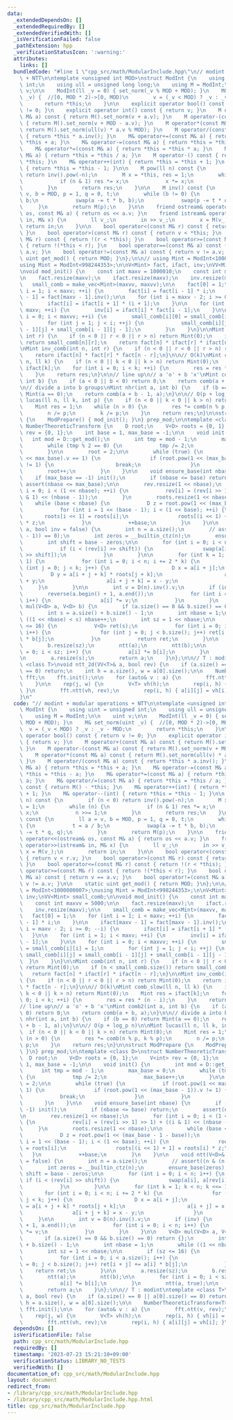 ```yaml
---
data:
  _extendedDependsOn: []
  _extendedRequiredBy: []
  _extendedVerifiedWith: []
  _isVerificationFailed: false
  _pathExtension: hpp
  _verificationStatusIcon: ':warning:'
  attributes:
    links: []
  bundledCode: "#line 1 \"cpp_src/math/ModularInclude.hpp\"\n// modint + modular operations\
    \ + NTT\n\ntemplate <unsigned int MOD>\nstruct ModInt {\n    using uint = unsigned\
    \ int;\n    using ull = unsigned long long;\n    using M = ModInt;\n\n    uint\
    \ v;\n\n    ModInt(ll _v = 0) { set_norm(_v % MOD + MOD); }\n    M& set_norm(uint\
    \ _v) {  //[0, MOD * 2)->[0, MOD)\n        v = (_v < MOD) ? _v : _v - MOD;\n \
    \       return *this;\n    }\n\n    explicit operator bool() const { return v\
    \ != 0; }\n    explicit operator int() const { return v; }\n    M operator+(const\
    \ M& a) const { return M().set_norm(v + a.v); }\n    M operator-(const M& a) const\
    \ { return M().set_norm(v + MOD - a.v); }\n    M operator*(const M& a) const {\
    \ return M().set_norm(ull(v) * a.v % MOD); }\n    M operator/(const M& a) const\
    \ { return *this * a.inv(); }\n    M& operator+=(const M& a) { return *this =\
    \ *this + a; }\n    M& operator-=(const M& a) { return *this = *this - a; }\n\
    \    M& operator*=(const M& a) { return *this = *this * a; }\n    M& operator/=(const\
    \ M& a) { return *this = *this / a; }\n    M operator-() const { return M() -\
    \ *this; }\n    M& operator++(int) { return *this = *this + 1; }\n    M& operator--(int)\
    \ { return *this = *this - 1; }\n\n    M pow(ll n) const {\n        if (n < 0)\
    \ return inv().pow(-n);\n        M x = *this, res = 1;\n        while (n) {\n\
    \            if (n & 1) res *= x;\n            x *= x;\n            n >>= 1;\n\
    \        }\n        return res;\n    }\n\n    M inv() const {\n        ll a =\
    \ v, b = MOD, p = 1, q = 0, t;\n        while (b != 0) {\n            t = a /\
    \ b;\n            swap(a -= t * b, b);\n            swap(p -= t * q, q);\n   \
    \     }\n        return M(p);\n    }\n\n    friend ostream& operator<<(ostream&\
    \ os, const M& a) { return os << a.v; }\n    friend istream& operator>>(istream&\
    \ in, M& x) {\n        ll v_;\n        in >> v_;\n        x = M(v_);\n       \
    \ return in;\n    }\n\n    bool operator<(const M& r) const { return v < r.v;\
    \ }\n    bool operator>(const M& r) const { return v < *this; }\n    bool operator<=(const\
    \ M& r) const { return !(r < *this); }\n    bool operator>=(const M& r) const\
    \ { return !(*this < r); }\n    bool operator==(const M& a) const { return v ==\
    \ a.v; }\n    bool operator!=(const M& a) const { return v != a.v; }\n\n    static\
    \ uint get_mod() { return MOD; }\n};\n\n// using Mint = ModInt<1000000007>;\n\
    using Mint = ModInt<998244353>;\n\nV<Mint> fact, ifact, inv;\nVV<Mint> small_comb;\n\
    \nvoid mod_init() {\n    const int maxv = 1000010;\n    const int maxvv = 5000;\n\
    \n    fact.resize(maxv);\n    ifact.resize(maxv);\n    inv.resize(maxv);\n\n \
    \   small_comb = make_vec<Mint>(maxvv, maxvv);\n\n    fact[0] = 1;\n    for (int\
    \ i = 1; i < maxv; ++i) {\n        fact[i] = fact[i - 1] * i;\n    }\n\n    ifact[maxv\
    \ - 1] = fact[maxv - 1].inv();\n\n    for (int i = maxv - 2; i >= 0; --i) {\n\
    \        ifact[i] = ifact[i + 1] * (i + 1);\n    }\n\n    for (int i = 1; i <\
    \ maxv; ++i) {\n        inv[i] = ifact[i] * fact[i - 1];\n    }\n\n    for (int\
    \ i = 0; i < maxvv; ++i) {\n        small_comb[i][0] = small_comb[i][i] = 1;\n\
    \        for (int j = 1; j < i; ++j) {\n            small_comb[i][j] = small_comb[i\
    \ - 1][j] + small_comb[i - 1][j - 1];\n        }\n    }\n}\n\nMint comb(int n,\
    \ int r) {\n    if (n < 0 || r < 0 || r > n) return Mint(0);\n    if (n < small_comb.size())\
    \ return small_comb[n][r];\n    return fact[n] * ifact[r] * ifact[n - r];\n}\n\
    \nMint inv_comb(int n, int r) {\n    if (n < 0 || r < 0 || r > n) return Mint(0);\n\
    \    return ifact[n] * fact[r] * fact[n - r];\n}\n\n// O(k)\nMint comb_slow(ll\
    \ n, ll k) {\n    if (n < 0 || k < 0 || k > n) return Mint(0);\n    Mint res =\
    \ ifact[k];\n    for (int i = 0; i < k; ++i) {\n        res = res * (n - i);\n\
    \    }\n    return res;\n}\n\n// line up\n// a 'o' + b 'x'\nMint comb2(int a,\
    \ int b) {\n    if (a < 0 || b < 0) return 0;\n    return comb(a + b, a);\n}\n\
    \n// divide a into b groups\nMint nhr(int a, int b) {\n    if (b == 0) return\
    \ Mint(a == 0);\n    return comb(a + b - 1, a);\n}\n\n// O(p + log_p n)\n\nMint\
    \ lucas(ll n, ll k, int p) {\n    if (n < 0 || k < 0 || k > n) return Mint(0);\n\
    \    Mint res = 1;\n    while (n > 0) {\n        res *= comb(n % p, k % p);\n\
    \        n /= p;\n        k /= p;\n    }\n    return res;\n}\n\nstruct ModPrepare\
    \ {\n    ModPrepare() { mod_init(); }\n} prep_mod;\n\ntemplate <class D>\nstruct\
    \ NumberTheoreticTransform {\n    D root;\n    V<D> roots = {0, 1};\n    V<int>\
    \ rev = {0, 1};\n    int base = 1, max_base = -1;\n\n    void init() {\n     \
    \   int mod = D::get_mod();\n        int tmp = mod - 1;\n        max_base = 0;\n\
    \        while (tmp % 2 == 0) {\n            tmp /= 2;\n            max_base++;\n\
    \        }\n\n        root = 2;\n\n        while (true) {\n            if (root.pow(1\
    \ << max_base).v == 1) {\n                if (root.pow(1 << (max_base - 1)).v\
    \ != 1) {\n                    break;\n                }\n            }\n    \
    \        root++;\n        }\n    }\n\n    void ensure_base(int nbase) {\n    \
    \    if (max_base == -1) init();\n        if (nbase <= base) return;\n       \
    \ assert(nbase <= max_base);\n\n        rev.resize(1 << nbase);\n        for (int\
    \ i = 0; i < (1 << nbase); ++i) {\n            rev[i] = (rev[i >> 1] >> 1) + ((i\
    \ & 1) << (nbase - 1));\n        }\n        roots.resize(1 << nbase);\n\n    \
    \    while (base < nbase) {\n            D z = root.pow(1 << (max_base - 1 - base));\n\
    \            for (int i = 1 << (base - 1); i < (1 << base); ++i) {\n         \
    \       roots[i << 1] = roots[i];\n                roots[(i << 1) + 1] = roots[i]\
    \ * z;\n            }\n            ++base;\n        }\n    }\n\n    void ntt(V<D>&\
    \ a, bool inv = false) {\n        int n = a.size();\n        // assert((n & (n\
    \ - 1)) == 0);\n        int zeros = __builtin_ctz(n);\n        ensure_base(zeros);\n\
    \        int shift = base - zeros;\n\n        for (int i = 0; i < n; i++) {\n\
    \            if (i < (rev[i] >> shift)) {\n                swap(a[i], a[rev[i]\
    \ >> shift]);\n            }\n        }\n\n        for (int k = 1; k < n; k <<=\
    \ 1) {\n            for (int i = 0; i < n; i += 2 * k) {\n                for\
    \ (int j = 0; j < k; j++) {\n                    D x = a[i + j];\n           \
    \         D y = a[i + j + k] * roots[j + k];\n                    a[i + j] = x\
    \ + y;\n                    a[i + j + k] = x - y;\n                }\n       \
    \     }\n        }\n\n        int v = D(n).inv().v;\n        if (inv) {\n    \
    \        reverse(a.begin() + 1, a.end());\n            for (int i = 0; i < n;\
    \ i++) {\n                a[i] *= v;\n            }\n        }\n    }\n\n    V<D>\
    \ mul(V<D> a, V<D> b) {\n        if (a.size() == 0 && b.size() == 0) return {};\n\
    \        int s = a.size() + b.size() - 1;\n        int nbase = 1;\n        while\
    \ ((1 << nbase) < s) nbase++;\n        int sz = 1 << nbase;\n\n        if (sz\
    \ <= 16) {\n            V<D> ret(s);\n            for (int i = 0; i < a.size();\
    \ i++) {\n                for (int j = 0; j < b.size(); j++) ret[i + j] += a[i]\
    \ * b[j];\n            }\n            return ret;\n        }\n\n        a.resize(sz);\n\
    \        b.resize(sz);\n        ntt(a);\n        ntt(b);\n\n        for (int i\
    \ = 0; i < sz; i++) {\n            a[i] *= b[i];\n        }\n        ntt(a, true);\n\
    \n        a.resize(s);\n        return a;\n    }\n};\n\n// T : modint\ntemplate\
    \ <class T>\nvoid ntt_2d(VV<T>& a, bool rev) {\n    if (a.size() == 0 || a[0].size()\
    \ == 0) return;\n    int h = a.size(), w = a[0].size();\n\n    NumberTheoreticTransform<T>\
    \ fft;\n    fft.init();\n\n    for (auto& v : a) {\n        fft.ntt(v, rev);\n\
    \    }\n\n    rep(j, w) {\n        V<T> vh(h);\n        rep(i, h) { vh[i] = a[i][j];\
    \ }\n        fft.ntt(vh, rev);\n        rep(i, h) { a[i][j] = vh[i]; }\n    }\n\
    }\n"
  code: "// modint + modular operations + NTT\n\ntemplate <unsigned int MOD>\nstruct\
    \ ModInt {\n    using uint = unsigned int;\n    using ull = unsigned long long;\n\
    \    using M = ModInt;\n\n    uint v;\n\n    ModInt(ll _v = 0) { set_norm(_v %\
    \ MOD + MOD); }\n    M& set_norm(uint _v) {  //[0, MOD * 2)->[0, MOD)\n      \
    \  v = (_v < MOD) ? _v : _v - MOD;\n        return *this;\n    }\n\n    explicit\
    \ operator bool() const { return v != 0; }\n    explicit operator int() const\
    \ { return v; }\n    M operator+(const M& a) const { return M().set_norm(v + a.v);\
    \ }\n    M operator-(const M& a) const { return M().set_norm(v + MOD - a.v); }\n\
    \    M operator*(const M& a) const { return M().set_norm(ull(v) * a.v % MOD);\
    \ }\n    M operator/(const M& a) const { return *this * a.inv(); }\n    M& operator+=(const\
    \ M& a) { return *this = *this + a; }\n    M& operator-=(const M& a) { return\
    \ *this = *this - a; }\n    M& operator*=(const M& a) { return *this = *this *\
    \ a; }\n    M& operator/=(const M& a) { return *this = *this / a; }\n    M operator-()\
    \ const { return M() - *this; }\n    M& operator++(int) { return *this = *this\
    \ + 1; }\n    M& operator--(int) { return *this = *this - 1; }\n\n    M pow(ll\
    \ n) const {\n        if (n < 0) return inv().pow(-n);\n        M x = *this, res\
    \ = 1;\n        while (n) {\n            if (n & 1) res *= x;\n            x *=\
    \ x;\n            n >>= 1;\n        }\n        return res;\n    }\n\n    M inv()\
    \ const {\n        ll a = v, b = MOD, p = 1, q = 0, t;\n        while (b != 0)\
    \ {\n            t = a / b;\n            swap(a -= t * b, b);\n            swap(p\
    \ -= t * q, q);\n        }\n        return M(p);\n    }\n\n    friend ostream&\
    \ operator<<(ostream& os, const M& a) { return os << a.v; }\n    friend istream&\
    \ operator>>(istream& in, M& x) {\n        ll v_;\n        in >> v_;\n       \
    \ x = M(v_);\n        return in;\n    }\n\n    bool operator<(const M& r) const\
    \ { return v < r.v; }\n    bool operator>(const M& r) const { return v < *this;\
    \ }\n    bool operator<=(const M& r) const { return !(r < *this); }\n    bool\
    \ operator>=(const M& r) const { return !(*this < r); }\n    bool operator==(const\
    \ M& a) const { return v == a.v; }\n    bool operator!=(const M& a) const { return\
    \ v != a.v; }\n\n    static uint get_mod() { return MOD; }\n};\n\n// using Mint\
    \ = ModInt<1000000007>;\nusing Mint = ModInt<998244353>;\n\nV<Mint> fact, ifact,\
    \ inv;\nVV<Mint> small_comb;\n\nvoid mod_init() {\n    const int maxv = 1000010;\n\
    \    const int maxvv = 5000;\n\n    fact.resize(maxv);\n    ifact.resize(maxv);\n\
    \    inv.resize(maxv);\n\n    small_comb = make_vec<Mint>(maxvv, maxvv);\n\n \
    \   fact[0] = 1;\n    for (int i = 1; i < maxv; ++i) {\n        fact[i] = fact[i\
    \ - 1] * i;\n    }\n\n    ifact[maxv - 1] = fact[maxv - 1].inv();\n\n    for (int\
    \ i = maxv - 2; i >= 0; --i) {\n        ifact[i] = ifact[i + 1] * (i + 1);\n \
    \   }\n\n    for (int i = 1; i < maxv; ++i) {\n        inv[i] = ifact[i] * fact[i\
    \ - 1];\n    }\n\n    for (int i = 0; i < maxvv; ++i) {\n        small_comb[i][0]\
    \ = small_comb[i][i] = 1;\n        for (int j = 1; j < i; ++j) {\n           \
    \ small_comb[i][j] = small_comb[i - 1][j] + small_comb[i - 1][j - 1];\n      \
    \  }\n    }\n}\n\nMint comb(int n, int r) {\n    if (n < 0 || r < 0 || r > n)\
    \ return Mint(0);\n    if (n < small_comb.size()) return small_comb[n][r];\n \
    \   return fact[n] * ifact[r] * ifact[n - r];\n}\n\nMint inv_comb(int n, int r)\
    \ {\n    if (n < 0 || r < 0 || r > n) return Mint(0);\n    return ifact[n] * fact[r]\
    \ * fact[n - r];\n}\n\n// O(k)\nMint comb_slow(ll n, ll k) {\n    if (n < 0 ||\
    \ k < 0 || k > n) return Mint(0);\n    Mint res = ifact[k];\n    for (int i =\
    \ 0; i < k; ++i) {\n        res = res * (n - i);\n    }\n    return res;\n}\n\n\
    // line up\n// a 'o' + b 'x'\nMint comb2(int a, int b) {\n    if (a < 0 || b <\
    \ 0) return 0;\n    return comb(a + b, a);\n}\n\n// divide a into b groups\nMint\
    \ nhr(int a, int b) {\n    if (b == 0) return Mint(a == 0);\n    return comb(a\
    \ + b - 1, a);\n}\n\n// O(p + log_p n)\n\nMint lucas(ll n, ll k, int p) {\n  \
    \  if (n < 0 || k < 0 || k > n) return Mint(0);\n    Mint res = 1;\n    while\
    \ (n > 0) {\n        res *= comb(n % p, k % p);\n        n /= p;\n        k /=\
    \ p;\n    }\n    return res;\n}\n\nstruct ModPrepare {\n    ModPrepare() { mod_init();\
    \ }\n} prep_mod;\n\ntemplate <class D>\nstruct NumberTheoreticTransform {\n  \
    \  D root;\n    V<D> roots = {0, 1};\n    V<int> rev = {0, 1};\n    int base =\
    \ 1, max_base = -1;\n\n    void init() {\n        int mod = D::get_mod();\n  \
    \      int tmp = mod - 1;\n        max_base = 0;\n        while (tmp % 2 == 0)\
    \ {\n            tmp /= 2;\n            max_base++;\n        }\n\n        root\
    \ = 2;\n\n        while (true) {\n            if (root.pow(1 << max_base).v ==\
    \ 1) {\n                if (root.pow(1 << (max_base - 1)).v != 1) {\n        \
    \            break;\n                }\n            }\n            root++;\n \
    \       }\n    }\n\n    void ensure_base(int nbase) {\n        if (max_base ==\
    \ -1) init();\n        if (nbase <= base) return;\n        assert(nbase <= max_base);\n\
    \n        rev.resize(1 << nbase);\n        for (int i = 0; i < (1 << nbase); ++i)\
    \ {\n            rev[i] = (rev[i >> 1] >> 1) + ((i & 1) << (nbase - 1));\n   \
    \     }\n        roots.resize(1 << nbase);\n\n        while (base < nbase) {\n\
    \            D z = root.pow(1 << (max_base - 1 - base));\n            for (int\
    \ i = 1 << (base - 1); i < (1 << base); ++i) {\n                roots[i << 1]\
    \ = roots[i];\n                roots[(i << 1) + 1] = roots[i] * z;\n         \
    \   }\n            ++base;\n        }\n    }\n\n    void ntt(V<D>& a, bool inv\
    \ = false) {\n        int n = a.size();\n        // assert((n & (n - 1)) == 0);\n\
    \        int zeros = __builtin_ctz(n);\n        ensure_base(zeros);\n        int\
    \ shift = base - zeros;\n\n        for (int i = 0; i < n; i++) {\n           \
    \ if (i < (rev[i] >> shift)) {\n                swap(a[i], a[rev[i] >> shift]);\n\
    \            }\n        }\n\n        for (int k = 1; k < n; k <<= 1) {\n     \
    \       for (int i = 0; i < n; i += 2 * k) {\n                for (int j = 0;\
    \ j < k; j++) {\n                    D x = a[i + j];\n                    D y\
    \ = a[i + j + k] * roots[j + k];\n                    a[i + j] = x + y;\n    \
    \                a[i + j + k] = x - y;\n                }\n            }\n   \
    \     }\n\n        int v = D(n).inv().v;\n        if (inv) {\n            reverse(a.begin()\
    \ + 1, a.end());\n            for (int i = 0; i < n; i++) {\n                a[i]\
    \ *= v;\n            }\n        }\n    }\n\n    V<D> mul(V<D> a, V<D> b) {\n \
    \       if (a.size() == 0 && b.size() == 0) return {};\n        int s = a.size()\
    \ + b.size() - 1;\n        int nbase = 1;\n        while ((1 << nbase) < s) nbase++;\n\
    \        int sz = 1 << nbase;\n\n        if (sz <= 16) {\n            V<D> ret(s);\n\
    \            for (int i = 0; i < a.size(); i++) {\n                for (int j\
    \ = 0; j < b.size(); j++) ret[i + j] += a[i] * b[j];\n            }\n        \
    \    return ret;\n        }\n\n        a.resize(sz);\n        b.resize(sz);\n\
    \        ntt(a);\n        ntt(b);\n\n        for (int i = 0; i < sz; i++) {\n\
    \            a[i] *= b[i];\n        }\n        ntt(a, true);\n\n        a.resize(s);\n\
    \        return a;\n    }\n};\n\n// T : modint\ntemplate <class T>\nvoid ntt_2d(VV<T>&\
    \ a, bool rev) {\n    if (a.size() == 0 || a[0].size() == 0) return;\n    int\
    \ h = a.size(), w = a[0].size();\n\n    NumberTheoreticTransform<T> fft;\n   \
    \ fft.init();\n\n    for (auto& v : a) {\n        fft.ntt(v, rev);\n    }\n\n\
    \    rep(j, w) {\n        V<T> vh(h);\n        rep(i, h) { vh[i] = a[i][j]; }\n\
    \        fft.ntt(vh, rev);\n        rep(i, h) { a[i][j] = vh[i]; }\n    }\n}"
  dependsOn: []
  isVerificationFile: false
  path: cpp_src/math/ModularInclude.hpp
  requiredBy: []
  timestamp: '2023-07-23 15:21:10+09:00'
  verificationStatus: LIBRARY_NO_TESTS
  verifiedWith: []
documentation_of: cpp_src/math/ModularInclude.hpp
layout: document
redirect_from:
- /library/cpp_src/math/ModularInclude.hpp
- /library/cpp_src/math/ModularInclude.hpp.html
title: cpp_src/math/ModularInclude.hpp
---
```

